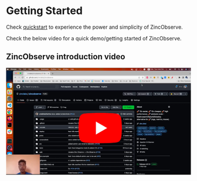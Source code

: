 # Getting Started

Check [quickstart](./quickstart.md) to experience the power and simplicity of ZincObserve. 

Check the below video for a quick demo/getting started of ZincObserve.

## ZincObserve introduction video

[![ZincObserve Youtube](./images/zo_intro_youtube.webp)](https://www.youtube.com/watch?v=cPMH1Am2_zM)
